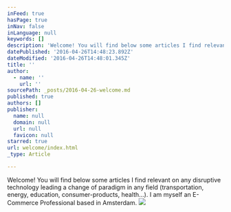 ```yaml
---
inFeed: true
hasPage: true
inNav: false
inLanguage: null
keywords: []
description: 'Welcome! You will find below some articles I find relevant on any disruptive technology leading a change of paradigm in any field (transportation, energy, education, consumer-products, health...). I am myself an E-Commerce Professional based in Amsterdam.'
datePublished: '2016-04-26T14:48:23.892Z'
dateModified: '2016-04-26T14:48:01.345Z'
title: ''
author:
  - name: ''
    url: ''
sourcePath: _posts/2016-04-26-welcome.md
published: true
authors: []
publisher:
  name: null
  domain: null
  url: null
  favicon: null
starred: true
url: welcome/index.html
_type: Article

---
```

Welcome! You will find below some articles I find relevant on any disruptive technology leading a change of paradigm in any field (transportation, energy, education, consumer-products, health...). I am myself an E-Commerce Professional based in Amsterdam.
![](https://the-grid-user-content.s3-us-west-2.amazonaws.com/2eb6ff89-f619-4fa9-b6f5-d6bb44e4d2bf.jpg)